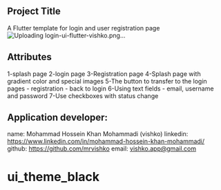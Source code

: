 
## Project Title
A Flutter template for login and user registration page
![Uploading login-ui-flutter-vishko.png…]()


## Attributes
1-splash page
2-login page
3-Registration page
4-Splash page with gradient color and special images
5-The button to transfer to the login pages - registration - back to login
6-Using text fields - email, username and password
7-Use checkboxes with status change

## Application developer:
name: Mohammad Hossein Khan Mohammadi (vishko)
linkedin: https://www.linkedin.com/in/mohammad-hossein-khan-mohammadi/
github: https://github.com/mrvishko
email: vishko.app@gmail.com




# ui_theme_black
